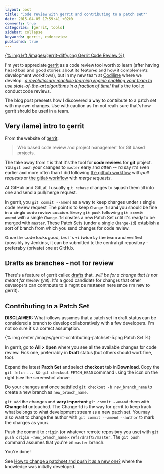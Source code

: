```yaml
---
layout: post
title: "Code review with gerrit and contributing to a patch set?"
date: 2015-04-05 17:59:41 +0200
comments: true
categories: [gerrit, tools]
sidebar: collapse
keywords: gerrit, codereview
published: true
---
```


[{% img left /images/gerrit-diffy.png Gerrit Code Review %}](https://code.google.com/p/gerrit/)

I'm yet to appreciate [gerrit](https://code.google.com/p/gerrit/) as a code review tool worth to learn (after having heard bad and good stories about its features and how it complements development workflows), but in my new team at [Codilime](http://www.codilime.com/) where we develop...*[a revolutionary machine learning engine enabling your team to use state-of-the-art algorithms in a fraction of time!](http://deepsense.io/)* that's the tool to conduct code reviews.

The blog post presents how I discovered a way to contribute to a patch set with my own changes. Use with caution as I'm not really sure that's how gerrit should be used in a team.

<!-- more -->

## Very (lame) intro to gerrit

From the website of [gerrit](https://code.google.com/p/gerrit/):

> Web based code review and project management for Git based projects.

The take away from it is that it's the tool for **code reviews** for **git** project. You `git push` your changes to `master` early and often -- I'd say it's even earlier and more often than I did following [the github workflow](https://guides.github.com/introduction/flow/) with *pull requests* or [the gitlab workflow](https://about.gitlab.com/2014/09/29/gitlab-flow/) with *merge requests*.

At GitHub and GitLab I usually `git rebase` changes to squash them all into one and send a pull/merge request.

In gerrit, you `git commit --amend` as a way to keep changes under a single code review request. The point is to keep `Change-Id` and you should be fine in a single code review session. Every `git push` following `git commit --amend` with a single `Change-Id` creates a new Patch Set until it's ready to be merged with `master`. These Patch Sets (under a single `Change-Id`) establish a sort of branch from which you send changes for code review.

Once the code looks good, i.e. it's `+1` twice by the team and verified (possibly by Jenkins), it can be submitted to the central git repository - preferably (private) one at GitHub.

## Drafts as branches - not for review

There's a feature of gerrit called [drafts](http://gerrit-documentation.googlecode.com/svn/ReleaseNotes/ReleaseNotes-2.3.html#_drafts) that...*will be for a change that is not meant for review (yet).* It's a good candidate for changes that other developers can contribute to (I might be mistaken here since I'm new to gerrit).

## Contributing to a Patch Set

**DISCLAIMER:** What follows assumes that a patch set in draft status can be considered a branch to develop collaboratively with a few developers. I'm not so sure it's a correct assumption.

{% img center /images/gerrit-contributing-patchset-5.png Patch Set  %}

In gerrit, go to **All > Open** where you see all the available changes for code review. Pick one, preferrably in **Draft** status (but others should work fine, too).

Expand the latest **Patch Set** and select **checkout** tab in **Download**. Copy the `git fetch ... && git checkout FETCH_HEAD` command using the icon on the right (see the screenshot above).

Do your changes and once satisfied `git checkout -b new_branch_name` to create a new branch as `new_branch_name`.

`git add` the changes and **very important** `git commit --amend` them with **Change-Id** untouched. The Change-Id is the way for gerrit to keep track what belongs to what development stream as a new patch set. You may also want to change the author with `git commit --amend --author` to mark the changes as yours.

Push the commit to `origin` (or whatever remote repository you use) with `git push origin <new_branch_name>:refs/drafts/master`. The `git push` command assumes that you're on `master` branch.

You're done!

See [How to change a patchset and push it as a new one?](http://stackoverflow.com/q/24457418/1305344) where the knowledge was initially developed.